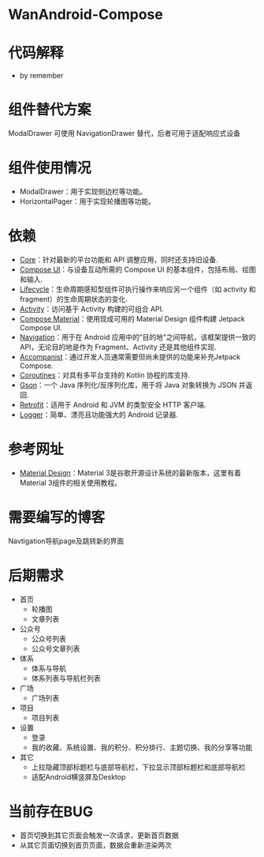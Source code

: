 # WanAndroid-Compose

# 代码解释
 - by remember
    
# 组件替代方案
ModalDrawer 可使用 NavigationDrawer 替代，后者可用于适配响应式设备

# 组件使用情况
 - ModalDrawer：用于实现侧边栏等功能。
 - HorizontalPager：用于实现轮播图等功能。

# 依赖
 - [Core](https://developer.android.google.cn/jetpack/androidx/releases/core?hl=zh-cn)：针对最新的平台功能和 API 调整应用，同时还支持旧设备.
 - [Compose UI](https://developer.android.google.cn/jetpack/androidx/releases/compose-ui?hl=zh-cn)：与设备互动所需的 Compose UI 的基本组件，包括布局、绘图和输入.
 - [Lifecycle](https://developer.android.google.cn/jetpack/androidx/releases/lifecycle?hl=zh-cn)：生命周期感知型组件可执行操作来响应另一个组件（如 activity 和 fragment）的生命周期状态的变化.
 - [Activity](https://developer.android.google.cn/jetpack/androidx/releases/activity?hl=zh-cn)：访问基于 Activity 构建的可组合 API.
 - [Compose Material](https://developer.android.google.cn/jetpack/androidx/releases/compose-material?hl=zh-cn)：使用现成可用的 Material Design 组件构建 Jetpack Compose UI.
 - [Navigation](https://developer.android.google.cn/jetpack/androidx/releases/navigation?hl=zh-cn)：用于在 Android 应用中的“目的地”之间导航，该框架提供一致的 API，无论目的地是作为 Fragment、Activity 还是其他组件实现.
 - [Accompanist](https://github.com/google/accompanist)：通过开发人员通常需要但尚未提供的功能来补充Jetpack Compose.
 - [Coroutines](https://github.com/Kotlin/kotlinx.coroutines)：对具有多平台支持的 Kotlin 协程的库支持.
 - [Gson](https://github.com/google/gson)：一个 Java 序列化/反序列化库，用于将 Java 对象转换为 JSON 并返回.
 - [Retrofit](https://github.com/square/retrofit)：适用于 Android 和 JVM 的类型安全 HTTP 客户端.
 - [Logger](https://github.com/orhanobut/logger)：简单、漂亮且功能强大的 Android 记录器.

# 参考网址
 - [Material Design](https://m3.material.io/)：Material 3是谷歌开源设计系统的最新版本，这里有着Material 3组件的相关使用教程。 

# 需要编写的博客
Navtigation导航page及跳转新的界面

# 后期需求
 - 首页
    - 轮播图
    - 文章列表
 - 公众号
    - 公众号列表
    - 公众号文章列表
 - 体系
    - 体系与导航
    - 体系列表与导航栏列表
 - 广场
    - 广场列表
 - 项目
    - 项目列表
 - 设置
    - 登录
    - 我的收藏、系统设置、我的积分、积分排行、主题切换、我的分享等功能
 - 其它
    - 上拉隐藏顶部标题栏与底部导航栏，下拉显示顶部标题栏和底部导航栏
    - 适配Android横竖屏及Desktop

# 当前存在BUG
 - 首页切换到其它页面会触发一次请求，更新首页数据
 - 从其它页面切换到首页页面，数据会重新渲染两次